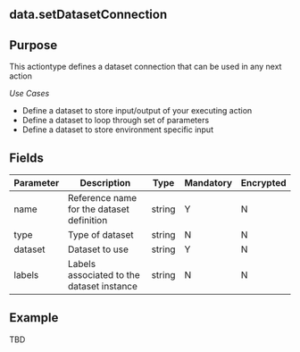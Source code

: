 ## data.setDatasetConnection
## Purpose
This actiontype defines a dataset connection that can be used in any next action  

*Use Cases*
* Define a dataset to store input/output of your executing action
* Define a dataset to loop through set of parameters
* Define a dataset to store environment specific input

## Fields
|Parameter|Description|Type|Mandatory|Encrypted|
|---------|-----------|----|---------|---------|
|name|Reference name for the dataset definition|string|Y|N|
|type|Type of dataset|string|N|N|
|dataset|Dataset to use|string|Y|N|        
|labels|Labels associated to the dataset instance|string|N|N|

## Example
TBD
